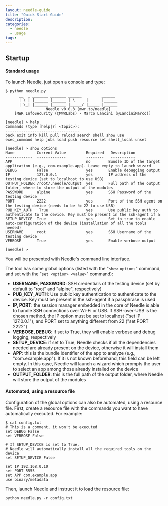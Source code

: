 ```yaml
---
layout: needle-guide
title: "Quick Start Guide"
description: 
categories:
  - needle
  - usage
tags:
---
```


## Startup

#### Standard usage

To launch Needle, just open a console and type:

```
$ python needle.py
      __  _ _______ _______ ______         ______
      | \ | |______ |______ | \     |      |______
      | \_| |______ |______ |_____/ |_____ |______
                  Needle v0.0.3 [mwr.to/needle] 
    [MWR InfoSecurity (@MWRLabs) - Marco Lancini (@LanciniMarco)]

[needle] > help
Commands (type [help|?] <topic>):
---------------------------------
back exit info kill pull reload search shell show use
exec_command help jobs load push resource set shell_local unset

[needle] > show options
Name          Current Value   		Required   Description
------------  -------------   		--------   -----------
APP                            		no        Bundle ID of the target application (e.g., com.example.app). Leave empty to launch wizard
DEBUG         False            		yes       Enable debugging output
IP            127.0.0.1        		yes       IP address of the testing device (set to localhost to use USB)
OUTPUT_FOLDER /root/.needle/output  yes       Full path of the output folder, where to store the output of the modules
PASSWORD      alpine           		yes       SSH Password of the testing device
PORT          2222             		yes       Port of the SSH agent on the testing device (needs to be != 22 to use USB)
PUB_KEY_AUTH   True                 yes       Use public key auth to authenticate to the device. Key must be present in the ssh-agent if a 
SETUP_DEVICE  True             		yes       Set to true to enable auto-configuration of the device (installation of all the tools needed)
USERNAME      root             		yes       SSH Username of the testing device
VERBOSE       True             		yes       Enable verbose output

[needle] >
```

You will be presented with Needle's command line interface.

The tool has some global options (listed with the "`show options`" command, and set with the "`set <option> <value>`" command):

* **USERNAME, PASSWORD**: SSH credentials of the testing device (set by default to "root" and "alpine", respectively)
* **PUB_KEY_AUTH**: Use public key authentication to authenticate to the device. Key must be present in the ssh-agent if a passphrase is used
* **IP, PORT**: the session manager embedded in the core of Needle is able to handle SSH connections over Wi-Fi or USB. If SSH-over-USB is the chosen method, the IP option must be set to localhost ("set IP 127.0.0.1"), and PORT set to anything different from 22 ("set PORT 2222")
* **VERBOSE, DEBUG**: if set to True, they will enable verbose and debug logging, respectively
* **SETUP_DEVICE**: if set to True, Needle checks if all the dependencies needed are already present on the device, otherwise it will install them
* **APP**: this is the bundle identifier of the app to analyze (e.g., "com.example.app"). If it is not known beforehand, this field can be left empty. In this case, Needle will launch a wizard which prompts the user to select an app among those already installed on the device
* **OUTPUT_FOLDER**: this is the full path of the output folder, where Needle will store the output of the modules





#### Automated, using a resource file

Configuration of the global options can also be automated, using a resource file. First, create a resource file with the commands you want to have automatically executed. For example:

```
$ cat config.txt
# This is a comment, it won't be executed
set DEBUG False
set VERBOSE False

# If SETUP_DEVICE is set to True, 
# Needle will automatically install all the required tools on the device
set SETUP_DEVICE False

set IP 192.168.0.10
set PORT 5555
set APP com.example.app
use binary/metadata
```

Then, launch Needle and instruct it to load the resource file:

```
python needle.py -r config.txt
```
